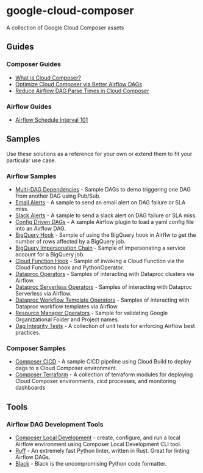 # google-cloud-composer

A collection of Google Cloud Composer assets

## Guides

### Composer Guides

*   [What is Cloud Composer?](https://cloud.google.com/blog/topics/developers-practitioners/what-cloud-composer)
*   [Optimize Cloud Composer via Better Airflow DAGs](https://cloud.google.com/blog/products/data-analytics/optimize-cloud-composer-via-better-airflow-dags)
*   [Reduce Airflow DAG Parse Times in Cloud Composer](https://cloud.google.com/blog/products/data-analytics/reduce-airflow-dag-parse-times-in-cloud-composer)

### Airflow Guides

*   [Airflow Schedule Interval 101](https://towardsdatascience.com/airflow-schedule-interval-101-bbdda31cc463)


## Samples

Use these solutions as a reference for your own or extend them to fit your
particular use case.

### Airflow Samples
*   [Multi-DAG Dependencies](airflow-dag-samples/multi-dag-dependencies) - Sample DAGs to demo triggering one DAG from another DAG using Pub/Sub.
*   [Email Alerts](airflow-dag-samples/alerting/email_alert_dag.py) - A sample to send an email alert on DAG failure or SLA miss.
*   [Slack Alerts](airflow-dag-samples/alerting/slack_alert_dag.py) - A sample to send a slack alert on DAG failure or SLA miss.
*   [Config Driven DAGs](airflow-dag-samples/config-driven-dags) - A sample Airflow plugin to load a yaml config file into an Airflow DAG.
*   [BigQuery Hook](airflow-dag-samples/google-cloud-services/bq_hook_sample.py) - Sample of using the BigQuery hook in Airflw to get the number of
    rows affected by a BigQuery job.
*   [BigQuery Impersonation Chain](airflow-dag-samples/google-cloud-services/bq_impersonate_sa.py) - Sample of impersonating a service account for a BigQuery job.
*   [Cloud Function Hook](airflow-dag-samples/google-cloud-services/cf_hook_sample.py) - Sample of invoking a Cloud Function via the Cloud Functions hook and PythonOperator.
*   [Dataproc Operators](airflow-dag-samples/google-cloud-services/dataproc_cluster.py) - Samples of interacting with Dataproc clusters via Airflow.
*   [Dataproc Serverless Operators](airflow-dag-samples/google-cloud-services/dataproc_serverless.py) - Samples of interacting with Dataproc Serverless via Airflow.
*   [Dataproc Workflow Template Operators](airflow-dag-samples/google-cloud-services/dataproc_wft.py) - Samples of interacting with Dataproc workflow
    templates via Airflow.
*   [Resource Manager Operators](airflow-dag-samples/google-cloud-services/resource_manager_validation.py) - Sample for validating Google Organizational
    Folder and Project names.
*   [Dag Integrity Tests](airflow-unit-testing/test_dag_integrity.py) - A collection of unit tests for enforcing Airflow best practices.

### Composer Samples
*   [Composer CICD](composer-cicd/) - A sample CICD pipeline using Cloud Build to deploy dags to a Cloud Composer environment.
*   [Composer Terraform](composer-terraform/) - A collection of terraform modules for deploying Cloud Composer environments, cicd processes,
    and monitoring dashboards


## Tools

### Airflow DAG Development Tools

*   [Composer Local Development](https://cloud.google.com/composer/docs/composer-2/run-local-airflow-environments) - create, configure, and run a local Airflow environment using Composer Local Development CLI tool.
*   [Ruff](https://github.com/astral-sh/ruff) - An extremely fast Python linter, written in Rust. Great for linting Airflow DAGs.
*   [Black](https://pypi.org/project/black/) - Black is the uncompromising Python code formatter. 